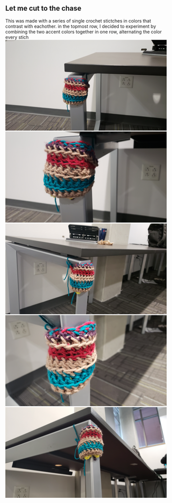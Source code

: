 ## Let me cut to the chase
This was made with a series of single crochet stictches in colors that contrast with eachother.
in the topmost row, I decided to experiment by combining the two accent colors together in one row, alternating the color every stich
![image1](https://raw.githubusercontent.com/runlevelzero/Portfolio-WriteUps/master/CrochetTagProject/20200213_164718.jpg)
![image2](https://raw.githubusercontent.com/runlevelzero/Portfolio-WriteUps/master/CrochetTagProject/20200213_164721.jpg)
![image3](https://raw.githubusercontent.com/runlevelzero/Portfolio-WriteUps/master/CrochetTagProject/20200213_164729.jpg)
![image4](https://raw.githubusercontent.com/runlevelzero/Portfolio-WriteUps/master/CrochetTagProject/20200213_164741.jpg)
![image5](https://raw.githubusercontent.com/runlevelzero/Portfolio-WriteUps/master/CrochetTagProject/20200213_164746.jpg)


